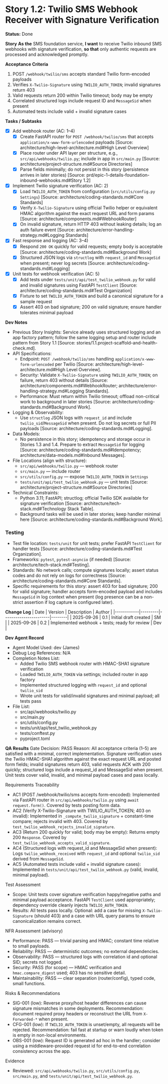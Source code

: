 # Story 1.2: Twilio SMS Webhook Receiver with Signature Verification

**Status:** Done

**Story**
**As the** SMS foundation service,
**I want** to receive Twilio inbound SMS webhooks with signature verification,
**so that** only authentic requests are processed and acknowledged promptly.

**Acceptance Criteria**
1. POST `/webhook/twilio/sms` accepts standard Twilio form-encoded payloads
2. Verifies `X-Twilio-Signature` using `TWILIO_AUTH_TOKEN`; invalid signatures return 403
3. Valid requests return 200 within Twilio timeout; body may be empty
4. Correlated structured logs include request ID and `MessageSid` when present
5. Automated tests include valid + invalid signature cases

**Tasks / Subtasks**
- [x] Add webhook router (AC: 1–4)
  - [x] Create FastAPI router for `POST /webhook/twilio/sms` that accepts `application/x-www-form-urlencoded` payloads [Source: architecture/high-level-architecture.md#High Level Overview]
  - [x] Place router under API layer per structure, e.g., `src/api/webhooks/twilio.py`; include in app in `src/main.py` [Source: architecture/project-structure.md#Source Directories]
  - [x] Parse fields minimally; do not persist in this story (persistence arrives in later stories) [Source: prd/epic-1-details-foundation-inbound-webhooks.md#Story 1.2]
- [x] Implement Twilio signature verification (AC: 2)
  - [x] Load `TWILIO_AUTH_TOKEN` from configuration (`src/utils/config.py` `Settings`) [Source: architecture/coding-standards.md#Core Standards]
  - [x] Verify `X-Twilio-Signature` using official Twilio helper or equivalent HMAC algorithm against the exact request URL and form params [Source: architecture/components.md#WebhookRouter]
  - [x] On invalid signature, return HTTP 403 without leaking details; log an auth failure event [Source: architecture/error-handling-strategy.md#Logging Standards]
- [x] Fast response and logging (AC: 3–4)
  - [x] Respond `200 OK` quickly for valid requests; empty body is acceptable [Source: architecture/coding-standards.md#Background Work]
  - [x] Structured JSON logs via `structlog` with `request_id` and `MessageSid` when present; never log secrets [Source: architecture/coding-standards.md#Logging]
- [x] Unit tests for webhook verification (AC: 5)
  - [x] Add tests under `tests/unit/api/test_twilio_webhook.py` for valid and invalid signatures using FastAPI `TestClient` [Source: architecture/coding-standards.md#Test Organization]
  - [x] Fixture to set `TWILIO_AUTH_TOKEN` and build a canonical signature for a sample request
  - [x] Assert 403 on bad signature; 200 on valid signature; ensure handler tolerates minimal payload

**Dev Notes**
- Previous Story Insights: Service already uses structured logging and an app factory pattern; follow the same logging setup and router include pattern from Story 1.1 [Source: stories/1.1.project-scaffold-and-health-check.md].
- API Specifications:
  - Endpoint: `POST /webhook/twilio/sms` handling `application/x-www-form-urlencoded` per Twilio [Source: architecture/high-level-architecture.md#High Level Overview].
  - Security: Validate `X-Twilio-Signature` using `TWILIO_AUTH_TOKEN`; on failure, return 403 without details [Source: architecture/components.md#WebhookRouter; architecture/error-handling-strategy.md#Logging Standards].
  - Performance: Must return within Twilio timeout; offload non-critical work to background in later stories [Source: architecture/coding-standards.md#Background Work].
- Logging & Observability:
  - Use `structlog` JSON logs with `request_id` and include `twilio_sid`/`MessageSid` when present. Do not log secrets or full PII payloads [Source: architecture/coding-standards.md#Logging].
- Data Models:
  - No persistence in this story; idempotency and storage occur in Stories 1.3 and 1.4. Prepare to extract `MessageSid` for logging [Source: architecture/coding-standards.md#Idempotency; architecture/data-models.md#Inbound Messages].
- File Locations (align with structure):
  - `src/api/webhooks/twilio.py` — webhook router
  - `src/main.py` — include router
  - `src/utils/config.py` — expose `TWILIO_AUTH_TOKEN` in `Settings`
  - `tests/unit/api/test_twilio_webhook.py` — unit tests
  [Source: architecture/project-structure.md#Source Directories]
- Technical Constraints:
  - Python 3.11; FastAPI; structlog; official Twilio SDK available for signature verification [Source: architecture/tech-stack.md#Technology Stack Table].
  - Background tasks will be used in later stories; keep handler minimal here [Source: architecture/coding-standards.md#Background Work].

### Testing
- Test file location: `tests/unit` for unit tests; prefer FastAPI `TestClient` for handler tests [Source: architecture/coding-standards.md#Test Organization].
- Frameworks: `pytest`, `pytest-asyncio` (if needed) [Source: architecture/tech-stack.md#Testing].
- Standards: No network calls; compute signatures locally; assert status codes and do not rely on logs for correctness [Source: architecture/coding-standards.md#Core Standards].
- Specific requirements for this story: assert 403 for bad signature; 200 for valid signature; handler accepts form-encoded payload and includes `MessageSid` in log context when present (log presence can be a non-strict assertion if log capture is configured later).

**Change Log**
| Date       | Version | Description           | Author |
|------------|---------|-----------------------|--------|
| 2025-09-26 | 0.1     | Initial draft created | SM     |
| 2025-09-26 | 0.2     | Implemented webhook + tests; ready for review | Dev |

**Dev Agent Record**
- Agent Model Used: dev (James)
- Debug Log References: N/A
- Completion Notes List:
  - Added Twilio SMS webhook router with HMAC-SHA1 signature verification
  - Loaded `TWILIO_AUTH_TOKEN` via settings; included router in app factory
  - Implemented structured logging with `request_id` and optional `twilio_sid`
  - Wrote unit tests for valid/invalid signatures and minimal payload; all tests pass
- File List:
  - src/api/webhooks/twilio.py
  - src/main.py
  - src/utils/config.py
  - tests/unit/api/test_twilio_webhook.py
  - tests/conftest.py
  - pyproject.toml

**QA Results**
Gate Decision: PASS
Reason: All acceptance criteria (1–5) are satisfied with a minimal, correct implementation. Signature verification uses the Twilio HMAC-SHA1 algorithm against the exact request URL and posted form fields; invalid signatures return 403, valid requests ACK with 200 quickly; structured logs include a request_id and MessageSid when present. Unit tests cover valid, invalid, and minimal payload cases and pass locally.

Requirements Traceability
- AC1 (POST /webhook/twilio/sms accepts form-encoded): Implemented via FastAPI router in `src/api/webhooks/twilio.py` using `await request.form()`. Covered by tests posting form data.
- AC2 (Verify X-Twilio-Signature with TWILIO_AUTH_TOKEN; 403 on invalid): Implemented in `_compute_twilio_signature` + constant-time compare; rejects invalid with 403. Covered by `test_twilio_webhook_rejects_invalid_signature`.
- AC3 (Return 200 quickly for valid; body may be empty): Returns empty 200 `Response`. Covered by `test_twilio_webhook_accepts_valid_signature`.
- AC4 (Structured logs with request_id and MessageSid when present): Logs `twilio_webhook_received` with `request_id` and optional `twilio_sid` derived from `MessageSid`.
- AC5 (Automated tests include valid + invalid signature cases): Implemented in `tests/unit/api/test_twilio_webhook.py` (valid, invalid, minimal payload).

Test Assessment
- Scope: Unit tests cover signature verification happy/negative paths and minimal payload acceptance. FastAPI `TestClient` used appropriately; dependency override cleanly injects `TWILIO_AUTH_TOKEN`.
- Results: All tests pass locally. Optional: add a case for missing `X-Twilio-Signature` (should 403) and a case with URL query params to ensure canonicalization remains correct.

NFR Assessment (advisory)
- Performance: PASS — trivial parsing and HMAC; constant time relative to small payloads.
- Reliability: PASS — deterministic outcomes; no external dependencies.
- Observability: PASS — structured logs with correlation id and optional SID; secrets not logged.
- Security: PASS (for scope) — HMAC verification and `hmac.compare_digest` used; 403 has no sensitive detail.
- Maintainability: PASS — clear separation (router/config), typed code, small functions.

Risks & Recommendations
- SIG-001 (low): Reverse proxy/host header differences can cause signature mismatches in some deployments. Recommendation: document required proxy headers or reconstruct the URL from `X-Forwarded-*` when present.
- CFG-001 (low): If `TWILIO_AUTH_TOKEN` is unset/empty, all requests will be rejected. Recommendation: fail fast at startup or warn loudly when token is empty in non-local environments.
- OBS-001 (low): Request ID is generated ad hoc in the handler; consider using a middleware-provided request id for end-to-end correlation consistency across the app.

Evidence
- Reviewed: `src/api/webhooks/twilio.py`, `src/utils/config.py`, `src/main.py`, and `tests/unit/api/test_twilio_webhook.py`.
